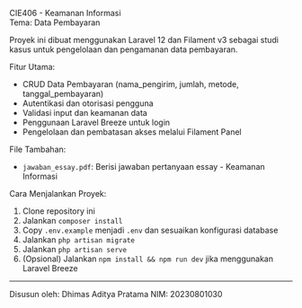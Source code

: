  CIE406 - Keamanan Informasi  
Tema: Data Pembayaran

Proyek ini dibuat menggunakan Laravel 12 dan Filament v3 sebagai studi kasus untuk pengelolaan dan pengamanan data pembayaran.

 Fitur Utama:

- CRUD Data Pembayaran (nama_pengirim, jumlah, metode, tanggal_pembayaran)
- Autentikasi dan otorisasi pengguna
- Validasi input dan keamanan data
- Penggunaan Laravel Breeze untuk login
- Pengelolaan dan pembatasan akses melalui Filament Panel

 File Tambahan:

- `jawaban_essay.pdf`: Berisi jawaban pertanyaan essay - Keamanan Informasi

 Cara Menjalankan Proyek:

1. Clone repository ini
2. Jalankan `composer install`
3. Copy `.env.example` menjadi `.env` dan sesuaikan konfigurasi database
4. Jalankan `php artisan migrate`
5. Jalankan `php artisan serve`
6. (Opsional) Jalankan `npm install && npm run dev` jika menggunakan Laravel Breeze

---

Disusun oleh: Dhimas Aditya Pratama
NIM: 20230801030
